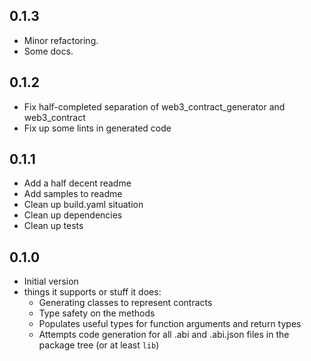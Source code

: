## 0.1.3

- Minor refactoring.
- Some docs.

## 0.1.2

- Fix half-completed separation of web3_contract_generator and web3_contract
- Fix up some lints in generated code

## 0.1.1

- Add a half decent readme
- Add samples to readme
- Clean up build.yaml situation
- Clean up dependencies
- Clean up tests

## 0.1.0

- Initial version
- things it supports or stuff it does:
  - Generating classes to represent contracts
  - Type safety on the methods
  - Populates useful types for function arguments and return types
  - Attempts code generation for all .abi and .abi.json files in the package tree (or at least `lib`)
